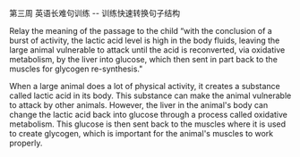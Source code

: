第三周 英语长难句训练 -- 训练快速转换句子结构

Relay the meaning of the passage to the child “with the conclusion of a burst of activity, the lactic acid level is high in the body fluids, leaving the large animal vulnerable to attack until the acid is reconverted, via oxidative metabolism, by the liver into glucose, which then sent in part back to the muscles for glycogen re-synthesis."

When a large animal does a lot of physical activity, it creates a substance called lactic acid in its body. This substance can make the animal vulnerable to attack by other animals. However, the liver in the animal's body can change the lactic acid back into glucose through a process called oxidative metabolism. This glucose is then sent back to the muscles where it is used to create glycogen, which is important for the animal's muscles to work properly.